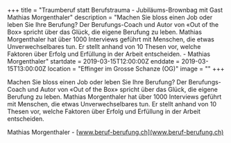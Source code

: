+++
title = "Traumberuf statt Berufstrauma - Jubiläums-Brownbag mit Gast Mathias Morgenthaler"
description = "Machen Sie bloss einen Job oder leben Sie Ihre Berufung? Der Berufungs-Coach und Autor von «Out of the Box» spricht über das Glück, die eigene Berufung zu leben. Mathias Morgenthaler hat über 1000 Interviews geführt mit Menschen, die etwas Unverwechselbares tun. Er stellt anhand von 10 Thesen vor, welche Faktoren über Erfolg und Erfüllung in der Arbeit entscheiden. - Mathias Morgenthaler"
startdate = 2019-03-15T12:00:00Z
enddate = 2019-03-15T13:00:00Z
location = "Effinger im Grosse Schanze (OG)"
image = ""
+++

<div class="lead">
Machen Sie bloss einen Job oder leben Sie Ihre Berufung? Der Berufungs-Coach und Autor von «Out of the Box» spricht über das Glück, die eigene Berufung zu leben. Mathias Morgenthaler hat über 1000 Interviews geführt mit Menschen, die etwas Unverwechselbares tun. Er stellt anhand von 10 Thesen vor, welche Faktoren über Erfolg und Erfüllung in der Arbeit entscheiden.

Mathias Morgenthaler - [www.beruf-berufung.ch](www.beruf-berufung.ch)
</div>